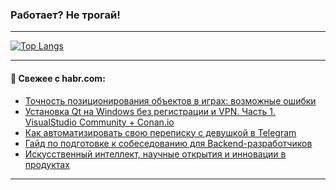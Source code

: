 ### Работает? Не трогай!

---
<!--
#### 🛠️ Technical stack:

![Java](https://img.shields.io/badge/Java-informational?logo=Oracle&style=flat&logoColor=white&color=FF4500)
![Kotlin](https://img.shields.io/badge/Kotlin-informational?logo=Kotlin&style=flat&logoColor=white&color=774D97)
![TS](https://img.shields.io/badge/TypeScript-informational?logo=typeScript&style=flat&logoColor=black&color=017acc)
![Python](https://img.shields.io/badge/Python-informational?logo=Python&style=flat&logoColor=black&color=ffdd54) <br>
![Spring](https://img.shields.io/badge/Spring-informational?logo=Spring&style=flat&logoColor=white&color=6DB33F) 
![SpringBoot](https://img.shields.io/badge/SpringBoot-informational?logo=SpringBoot&style=flat&logoColor=white&color=6DB33F)
![Nest](https://img.shields.io/badge/NestJS-informational?logo=NestJS&style=flat&logoColor=white&color=E0234E) 
![NodeJS](https://img.shields.io/badge/NodeJS-informational?logo=node.js&style=flat&logoColor=white&color=70A760)<br>
![PostgreSQL](https://img.shields.io/badge/PostgreSQL-informational?logo=PostgreSQL&style=flat&logoColor=white&color=DAA520)
![MongoDB](https://img.shields.io/badge/MongoDB-informational?logo=MongoDB&style=flat&logoColor=white&color=870000)
![Apache](https://img.shields.io/badge/Apache-informational?logo=apache&style=flat&logoColor=white&color=f74e28)

___ 
-->

<!--- #### 🛠️ : --->

[![Top Langs](https://github-readme-stats-82jvfl3w3-advtsettinggmailcoms-projects.vercel.app/api/top-langs/?username=zloylis&langs_count=10&hide_title=true&title_color=e6edf3&size_weight=0.5&count_weight=0.5&layout=compact&hide_progress=true&hide_border=true&theme=dracula)](https://github.com/zloylis)

<!---


####  :octocat:&nbsp;&nbsp; Статистика:

![GitHub stats](https://github-readme-stats-u2qms2cxw-advtsettinggmailcoms-projects.vercel.app/api?username=zloylis&show_icons=true&hide_border=true&theme=dracula&title_color=e6edf3&include_all_commits=true&count_private=true&hide_rank=false&hide_title=true&rank_icon=github)
-->
---

#### 💬 Свежее с habr.com:

<!-- BLOG-POST-LIST:START -->
- [Точность позиционирования объектов в играх: возможные ошибки](https://habr.com/ru/articles/876816/?utm_source=habrahabr&utm_medium=rss&utm_campaign=876816)
- [Установка Qt на Windows без регистрации и VPN. Часть 1. VisualStudio Community + Conan.io](https://habr.com/ru/articles/876802/?utm_source=habrahabr&utm_medium=rss&utm_campaign=876802)
- [Как автоматизировать свою переписку с девушкой в Telegram](https://habr.com/ru/articles/874412/?utm_source=habrahabr&utm_medium=rss&utm_campaign=874412)
- [Гайд по подготовке к собеседованию для Backend-разработчиков](https://habr.com/ru/articles/876808/?utm_source=habrahabr&utm_medium=rss&utm_campaign=876808)
- [Искусственный интеллект, научные открытия и инновации в продуктах](https://habr.com/ru/articles/876788/?utm_source=habrahabr&utm_medium=rss&utm_campaign=876788)
<!-- BLOG-POST-LIST:END -->

---
